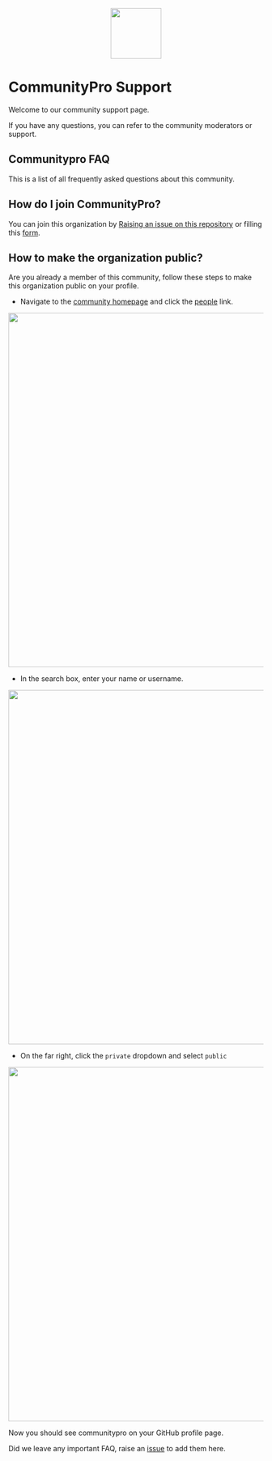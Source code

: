 <p align="center" ><img src="https://user-images.githubusercontent.com/62628408/145680540-3348f715-0fa2-40a5-b7e1-5224ef0c8602.png" width="100"></p>

<!-- Add badges -->

# CommunityPro Support

Welcome to our community support page.

If you have any questions, you can refer to the community moderators or support.

## Communitypro FAQ

This is a list of all frequently asked questions about this community.

## How do I join CommunityPro?

You can join this organization by <a href="https://github.com/CommunityPro/support/issues/new?assignees=evavic44&labels=invite+me+to+the+organisation&template=invitation.yml&title=Please+invite+me+to+the+GitHub+Community+Organization">Raising an issue on this repository</a> or filling this <a href="https://communitypro.netlify.app/">form</a>.

## How to make the organization public?

Are you already a member of this community, follow these steps to make this organization public on your profile.

- Navigate to the <a href="https://github.com/CommunityPro">community homepage</a> and click the <a href="https://github.com/orgs/CommunityPro/people">people</a> link.

<img src="https://user-images.githubusercontent.com/62628408/145676775-9bb32665-3e61-4118-be3c-0bf7e3ea4078.png" width="700px">

- In the search box, enter your name or username.

<img src="https://user-images.githubusercontent.com/62628408/145676778-ed753bb0-47dc-44ab-8a3a-bc8c818834bb.png" width="700px">

- On the far right, click the `private` dropdown and select `public`

<img src="https://user-images.githubusercontent.com/62628408/145676781-c25ec729-2cd9-46c6-822e-223c9be33ff5.png" width="700px">

Now you should see communitypro on your GitHub profile page.

Did we leave any important FAQ, raise an [issue](https://github.com/CommunityPro/support/issues/new/choose) to add them here.
